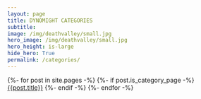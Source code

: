 ```yaml
---
layout: page
title: DYNOMIGHT CATEGORIES
subtitle: 
image: /img/deathvalley/small.jpg
hero_image: /img/deathvalley/small.jpg
hero_height: is-large
hide_hero: True
permalink: /categories/
---
```


{%- for post in site.pages -%}
    {%- if post.is_category_page -%}
        <br>
        <a href="{{post.url}}" class="headerfont">{{post.title}}</a>
    {%- endif -%}
{%- endfor -%}